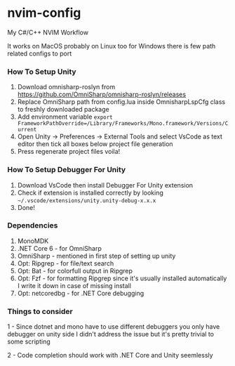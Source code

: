 # nvim-config
My C#/C++ NVIM Workflow

It works on MacOS probably on Linux too for Windows there is few path related configs to port

### How To Setup Unity

1) Download omnisharp-roslyn from https://github.com/OmniSharp/omnisharp-roslyn/releases
2) Replace OmniSharp path from config.lua inside OmnisharpLspCfg class to freshly downloaded package
3) Add environment variable `export FrameworkPathOverride=/Library/Frameworks/Mono.framework/Versions/Current`
4) Open Unity -> Preferences -> External Tools and select VsCode as text editor then tick all boxes below project file generation
5) Press regenerate project files voila! 

### How To Setup Debugger For Unity
1) Download VsCode then install Debugger For Unity extension
2) Check if extension is installed correctly by looking `~/.vscode/extensions/unity.unity-debug-x.x.x`
3) Done!


### Dependencies 
1) MonoMDK
2) .NET Core 6 - for OmniSharp
3) OmniSharp - mentioned in first step of setting up unity
4) Opt: Ripgrep - for file/text search
5) Opt: Bat - for colorfull output in Ripgrep
6) Opt: Fzf - for formatting Ripgrep since it's usually installed automatically I write it down in case of missing install
6) Opt: netcoredbg - for .NET Core debugging

### Things to consider

1 - Since dotnet and mono have to use different debuggers you only have debugger on unity side I didn't address the issue but it's pretty trivial to some scripting

2 - Code completion should work with .NET Core and Unity seemlessly
